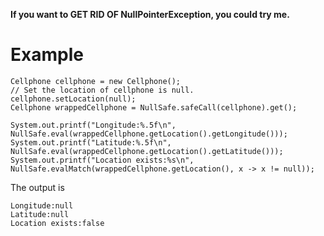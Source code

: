 **If you want to GET RID OF NullPointerException, you could try me.**
 


# Example


```
Cellphone cellphone = new Cellphone();
// Set the location of cellphone is null.
cellphone.setLocation(null);
Cellphone wrappedCellphone = NullSafe.safeCall(cellphone).get();

System.out.printf("Longitude:%.5f\n", NullSafe.eval(wrappedCellphone.getLocation().getLongitude()));
System.out.printf("Latitude:%.5f\n", NullSafe.eval(wrappedCellphone.getLocation().getLatitude()));
System.out.printf("Location exists:%s\n", NullSafe.evalMatch(wrappedCellphone.getLocation(), x -> x != null));
```
The output is

```
Longitude:null
Latitude:null
Location exists:false
```
